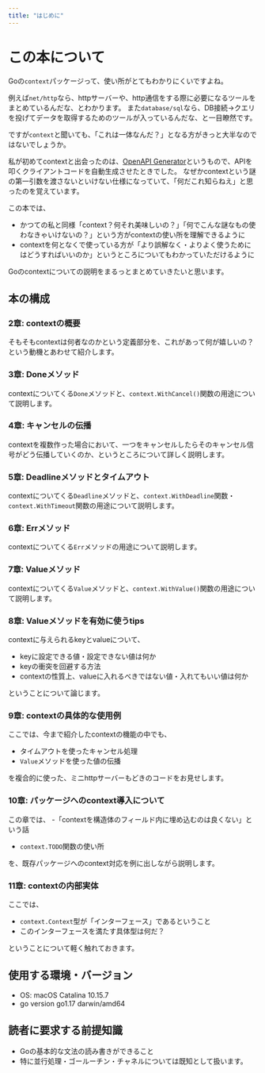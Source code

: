 ```yaml
---
title: "はじめに"
---
```

# この本について
Goの`context`パッケージって、使い所がとてもわかりにくいですよね。

例えば`net/http`なら、httpサーバーや、http通信をする際に必要になるツールをまとめているんだな、とわかります。
また`database/sql`なら、DB接続→クエリを投げてデータを取得するためのツールが入っているんだな、と一目瞭然です。

ですが`context`と聞いても、「これは一体なんだ？」となる方がきっと大半なのではないでしょうか。

私が初めてcontextと出会ったのは、[OpenAPI Generator](https://openapi-generator.tech/)というもので、APIを叩くクライアントコードを自動生成させたときでした。
なぜかcontextという謎の第一引数を渡さないといけない仕様になっていて、「何だこれ知らねえ」と思ったのを覚えています。

この本では、
- かつての私と同様「context？何それ美味しいの？」「何でこんな謎なもの使わなきゃいけないの？」という方がcontextの使い所を理解できるように
- contextを何となくで使っている方が「より誤解なく・よりよく使うためにはどうすればいいのか」というところについてもわかっていただけるように

Goのcontextについての説明をまるっとまとめていきたいと思います。

## 本の構成
### 2章: contextの概要
そもそもcontextは何者なのかという定義部分を、これがあって何が嬉しいの？という動機とあわせて紹介します。

### 3章: Doneメソッド
contextについてくる`Done`メソッドと、`context.WithCancel()`関数の用途について説明します。

### 4章: キャンセルの伝播
contextを複数作った場合において、一つをキャンセルしたらそのキャンセル信号がどう伝播していくのか、というところについて詳しく説明します。

### 5章: Deadlineメソッドとタイムアウト
contextについてくる`Deadline`メソッドと、`context.WithDeadline`関数・`context.WithTimeout`関数の用途について説明します。

### 6章: Errメソッド
contextについてくる`Err`メソッドの用途について説明します。

### 7章: Valueメソッド
contextについてくる`Value`メソッドと、`context.WithValue()`関数の用途について説明します。

### 8章: Valueメソッドを有効に使うtips
contextに与えられるkeyとvalueについて、
- keyに設定できる値・設定できない値は何か
- keyの衝突を回避する方法
- contextの性質上、valueに入れるべきではない値・入れてもいい値は何か

ということについて論じます。

### 9章: contextの具体的な使用例
ここでは、今まで紹介したcontextの機能の中でも、
- タイムアウトを使ったキャンセル処理
- `Value`メソッドを使った値の伝播

を複合的に使った、ミニhttpサーバーもどきのコードをお見せします。

### 10章: パッケージへのcontext導入について
この章では、
-「contextを構造体のフィールド内に埋め込むのは良くない」という話
- `context.TODO`関数の使い所

を、既存パッケージへのcontext対応を例に出しながら説明します。

### 11章: contextの内部実体
ここでは、
- `context.Context`型が「インターフェース」であるということ
- このインターフェースを満たす具体型は何だ？

ということについて軽く触れておきます。

## 使用する環境・バージョン
- OS: macOS Catalina 10.15.7
- go version go1.17 darwin/amd64

## 読者に要求する前提知識
- Goの基本的な文法の読み書きができること
- 特に並行処理・ゴールーチン・チャネルについては既知として扱います。